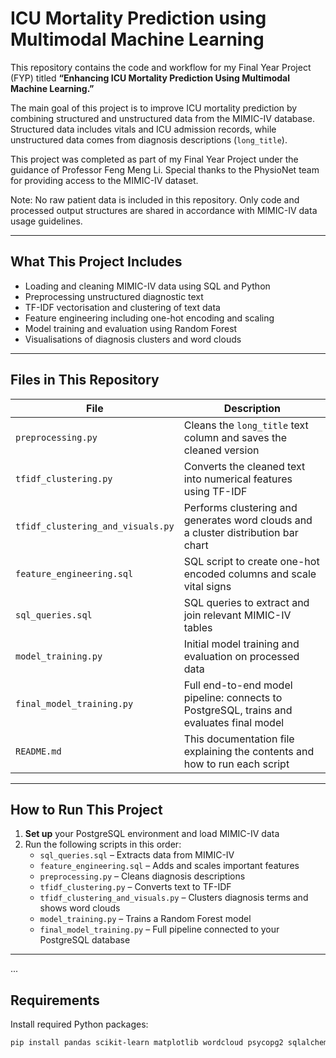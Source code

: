 # ICU Mortality Prediction using Multimodal Machine Learning

This repository contains the code and workflow for my Final Year Project (FYP) titled **“Enhancing ICU Mortality Prediction Using Multimodal Machine Learning.”**

The main goal of this project is to improve ICU mortality prediction by combining structured and unstructured data from the MIMIC-IV database. Structured data includes vitals and ICU admission records, while unstructured data comes from diagnosis descriptions (`long_title`).

This project was completed as part of my Final Year Project under the guidance of Professor Feng Meng Li. Special thanks to the PhysioNet team for providing access to the MIMIC-IV dataset.

Note: No raw patient data is included in this repository. Only code and processed output structures are shared in accordance with MIMIC-IV data usage guidelines.

---

## What This Project Includes
- Loading and cleaning MIMIC-IV data using SQL and Python
- Preprocessing unstructured diagnostic text
- TF-IDF vectorisation and clustering of text data
- Feature engineering including one-hot encoding and scaling
- Model training and evaluation using Random Forest
- Visualisations of diagnosis clusters and word clouds

---

## Files in This Repository

| File | Description |
|------|-------------|
| `preprocessing.py` | Cleans the `long_title` text column and saves the cleaned version |
| `tfidf_clustering.py` | Converts the cleaned text into numerical features using TF-IDF |
| `tfidf_clustering_and_visuals.py` | Performs clustering and generates word clouds and a cluster distribution bar chart |
| `feature_engineering.sql` | SQL script to create one-hot encoded columns and scale vital signs |
| `sql_queries.sql` | SQL queries to extract and join relevant MIMIC-IV tables |
| `model_training.py` | Initial model training and evaluation on processed data |
| `final_model_training.py` | Full end-to-end model pipeline: connects to PostgreSQL, trains and evaluates final model |
| `README.md` | This documentation file explaining the contents and how to run each script |

---

## How to Run This Project

1. **Set up** your PostgreSQL environment and load MIMIC-IV data
2. Run the following scripts in this order:
   - `sql_queries.sql` – Extracts data from MIMIC-IV
   - `feature_engineering.sql` – Adds and scales important features
   - `preprocessing.py` – Cleans diagnosis descriptions
   - `tfidf_clustering.py` – Converts text to TF-IDF
   - `tfidf_clustering_and_visuals.py` – Clusters diagnosis terms and shows word clouds
   - `model_training.py` – Trains a Random Forest model
   - `final_model_training.py` – Full pipeline connected to your PostgreSQL database

---
...

##  Requirements

Install required Python packages:

```bash
pip install pandas scikit-learn matplotlib wordcloud psycopg2 sqlalchemy




